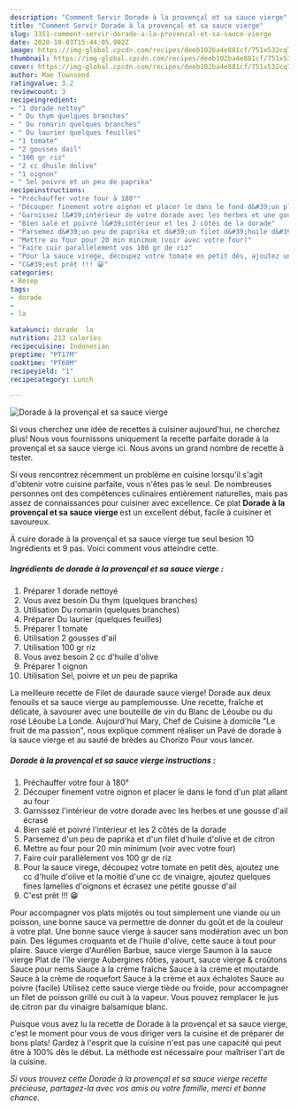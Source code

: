 ```yaml
---
description: "Comment Servir Dorade à la provençal et sa sauce vierge"
title: "Comment Servir Dorade à la provençal et sa sauce vierge"
slug: 3351-comment-servir-dorade-a-la-provencal-et-sa-sauce-vierge
date: 2020-10-03T15:44:05.902Z
image: https://img-global.cpcdn.com/recipes/deeb102ba4e881cf/751x532cq70/dorade-a-la-provencal-et-sa-sauce-vierge-photo-principale-de-la-recette.jpg
thumbnail: https://img-global.cpcdn.com/recipes/deeb102ba4e881cf/751x532cq70/dorade-a-la-provencal-et-sa-sauce-vierge-photo-principale-de-la-recette.jpg
cover: https://img-global.cpcdn.com/recipes/deeb102ba4e881cf/751x532cq70/dorade-a-la-provencal-et-sa-sauce-vierge-photo-principale-de-la-recette.jpg
author: Mae Townsend
ratingvalue: 3.2
reviewcount: 3
recipeingredient:
- "1 dorade nettoy"
- " Du thym quelques branches"
- " Du romarin quelques branches"
- " Du laurier quelques feuilles"
- "1 tomate"
- "2 gousses dail"
- "100 gr riz"
- "2 cc dhuile dolive"
- "1 oignon"
- " Sel poivre et un peu de paprika"
recipeinstructions:
- "Préchauffer votre four à 180°"
- "Découper finement votre oignon et placer le dans le fond d&#39;un plat allant au four"
- "Garnissez l&#39;intérieur de votre dorade avec les herbes et une gousse d&#39;ail écrasé"
- "Bien salé et poivré l&#39;intérieur et les 2 côtés de la dorade"
- "Parsemez d&#39;un peu de paprika et d&#39;un filet d&#39;huile d&#39;olive et de citron"
- "Mettre au four pour 20 min minimum (voir avec votre four)"
- "Faire cuir parallèlement vos 100 gr de riz"
- "Pour la sauce virege, découpez votre tomate en petit dès, ajoutez une cc d&#39;huile d&#39;olive et la moitié d&#39;une cc de vinaigre, ajoutez quelques fines lamelles d&#39;oignons et écrasez une petite gousse d&#39;ail"
- "C&#39;est prêt !!! 😁"
categories:
- Resep
tags:
- dorade
- 
- la

katakunci: dorade  la 
nutrition: 213 calories
recipecuisine: Indonesian
preptime: "PT17M"
cooktime: "PT60M"
recipeyield: "1"
recipecategory: Lunch

---
```



![Dorade à la provençal et sa sauce vierge](https://img-global.cpcdn.com/recipes/deeb102ba4e881cf/751x532cq70/dorade-a-la-provencal-et-sa-sauce-vierge-photo-principale-de-la-recette.jpg)

Si vous cherchez une idée de recettes à cuisiner aujourd'hui, ne cherchez plus! Nous vous fournissons uniquement la recette parfaite dorade à la provençal et sa sauce vierge ici. Nous avons un grand nombre de recette à tester.

Si vous rencontrez récemment un problème en cuisine lorsqu'il s'agit d'obtenir votre cuisine parfaite, vous n'êtes pas le seul. De nombreuses personnes ont des compétences culinaires entièrement naturelles, mais pas assez de connaissances pour cuisiner avec excellence. Ce plat <strong> Dorade à la provençal et sa sauce vierge </strong> est un excellent début, facile à cuisiner et savoureux.

<!--inarticleads1-->

À cuire dorade à la provençal et sa sauce vierge tue seul besion 10 Ingrédients et 9 pas. Voici comment vous atteindre cette.

##### Ingrédients de dorade à la provençal et sa sauce vierge :

1. Préparer 1 dorade nettoyé
1. Vous avez besoin  Du thym (quelques branches)
1. Utilisation  Du romarin (quelques branches)
1. Préparer  Du laurier (quelques feuilles)
1. Préparer 1 tomate
1. Utilisation 2 gousses d&#39;ail
1. Utilisation 100 gr riz
1. Vous avez besoin 2 cc d&#39;huile d&#39;olive
1. Préparer 1 oignon
1. Utilisation  Sel, poivre et un peu de paprika


La meilleure recette de Filet de daurade sauce vierge! Dorade aux deux fenouils et sa sauce vierge au pamplemousse. Une recette, fraîche et délicate, à savourer avec une bouteille de vin du Blanc de Léoube ou du rosé Léoube La Londe. Aujourd&#39;hui Mary, Chef de Cuisine à domicile &#34;Le fruit de ma passion&#34;, nous explique comment réaliser un Pavé de dorade à la sauce vierge et au sauté de brèdes au Chorizo Pour vous lancer. 

<!--inarticleads2-->

##### Dorade à la provençal et sa sauce vierge instructions :

1. Préchauffer votre four à 180°
1. Découper finement votre oignon et placer le dans le fond d&#39;un plat allant au four
1. Garnissez l&#39;intérieur de votre dorade avec les herbes et une gousse d&#39;ail écrasé
1. Bien salé et poivré l&#39;intérieur et les 2 côtés de la dorade
1. Parsemez d&#39;un peu de paprika et d&#39;un filet d&#39;huile d&#39;olive et de citron
1. Mettre au four pour 20 min minimum (voir avec votre four)
1. Faire cuir parallèlement vos 100 gr de riz
1. Pour la sauce virege, découpez votre tomate en petit dès, ajoutez une cc d&#39;huile d&#39;olive et la moitié d&#39;une cc de vinaigre, ajoutez quelques fines lamelles d&#39;oignons et écrasez une petite gousse d&#39;ail
1. C&#39;est prêt !!! 😁


Pour accompagner vos plats mijotés ou tout simplement une viande ou un poisson, une bonne sauce va permettre de donner du goût et de la couleur à votre plat. Une bonne sauce vierge à saucer sans modération avec un bon pain. Des légumes croquants et de l&#39;huile d&#39;olive, cette sauce à tout pour plaire. Sauce vierge d&#39;Aurélien Barbue, sauce vierge Saumon à la sauce vierge Plat de l&#39;île vierge Aubergines rôties, yaourt, sauce vierge &amp; croûtons Sauce pour nems Sauce à la crème fraîche Sauce à la crème et moutarde Sauce à la crème de roquefort Sauce à la crème et aux échalotes Sauce au poivre (facile) Utilisez cette sauce vierge tiède ou froide, pour accompagner un filet de poisson grillé ou cuit à la vapeur. Vous pouvez remplacer le jus de citron par du vinaigre balsamique blanc. 

<!--inarticleads1-->

<p>
Puisque vous avez lu la recette de Dorade à la provençal et sa sauce vierge, c'est le moment pour vous de vous diriger vers la cuisine et de préparer de bons plats! Gardez à l'esprit que la cuisine n'est pas une capacité qui peut être à 100% dès le début. La méthode est nécessaire pour maîtriser l'art de la cuisine.
</p>

<p>
<i>Si vous trouvez cette Dorade à la provençal et sa sauce vierge recette précieuse, partagez-la avec vos amis ou votre famille, merci et bonne chance.</i>
</p>
